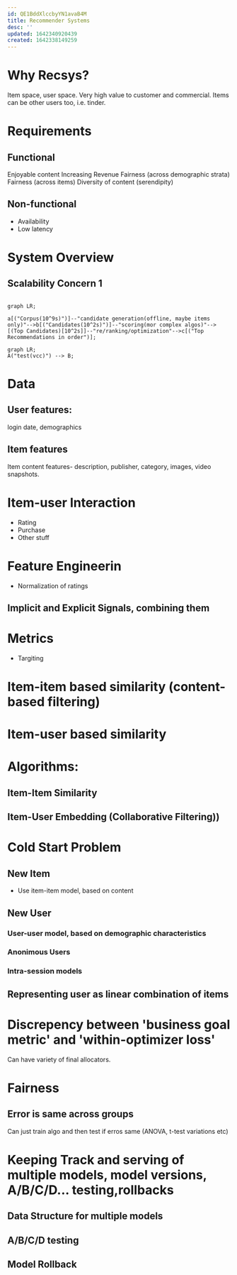 ```yaml
---
id: QE1BddXlccbyYN1avaB4M
title: Recommender Systems
desc: ''
updated: 1642340920439
created: 1642338149259
---
```



# Why Recsys?

Item space, user space.
Very high value to customer and commercial.
Items can be other users too, i.e. tinder.

# Requirements
## Functional
 Enjoyable content
 Increasing Revenue
 Fairness (across demographic strata)
 Fairness (across items)
 Diversity of content (serendipity)

## Non-functional
* Availability
* Low latency


# System Overview

## Scalability Concern 1

```mermaid

graph LR;

a[("Corpus(10^9s)")]--"candidate generation(offline, maybe items only)"-->b[("Candidates(10^2s)")]--"scoring(mor complex algos)"-->[(Top Candidates)[10^2s]]--"re/ranking/optimization"-->c[("Top Recommendations in order")];
```
```mermaid
graph LR;
A("test(vcc)") --> B;
```

# Data

## User features:

login date, demographics

## Item features

Item content features- description, publisher, category, images, video snapshots.

# Item-user Interaction 
* Rating
* Purchase
* Other stuff


# Feature Engineerin
* Normalization of ratings


## Implicit and Explicit Signals, combining them


# Metrics
* Targiting


# Item-item based similarity (content-based filtering)

# Item-user based similarity

# Algorithms:
## Item-Item Similarity


## Item-User Embedding (Collaborative Filtering))




# Cold Start Problem

## New Item

* Use item-item model, based on content

## New User

### User-user model, based on demographic characteristics

###  Anonimous Users

### Intra-session models

## Representing user as linear combination of items

# Discrepency between 'business goal metric' and 'within-optimizer loss'

Can have variety of final allocators.

# Fairness
## Error is same across groups
Can just train algo and then test if erros same (ANOVA, t-test variations etc)


# Keeping Track and serving of multiple models, model versions, A/B/C/D... testing,rollbacks
## Data Structure for multiple models

## A/B/C/D testing 

## Model Rollback







